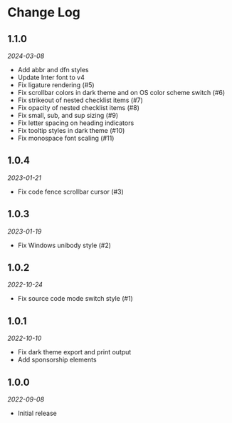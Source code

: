 # Change Log

## 1.1.0

*2024-03-08*

- Add abbr and dfn styles
- Update Inter font to v4
- Fix ligature rendering (#5)
- Fix scrollbar colors in dark theme and on OS color scheme switch (#6)
- Fix strikeout of nested checklist items (#7)
- Fix opacity of nested checklist items (#8)
- Fix small, sub, and sup sizing (#9)
- Fix letter spacing on heading indicators
- Fix tooltip styles in dark theme (#10)
- Fix monospace font scaling (#11)

## 1.0.4

*2023-01-21*

- Fix code fence scrollbar cursor (#3)

## 1.0.3

*2023-01-19*

- Fix Windows unibody style (#2)

## 1.0.2

*2022-10-24*

- Fix source code mode switch style (#1)

## 1.0.1

*2022-10-10*

- Fix dark theme export and print output
- Add sponsorship elements

## 1.0.0

*2022-09-08*

- Initial release
